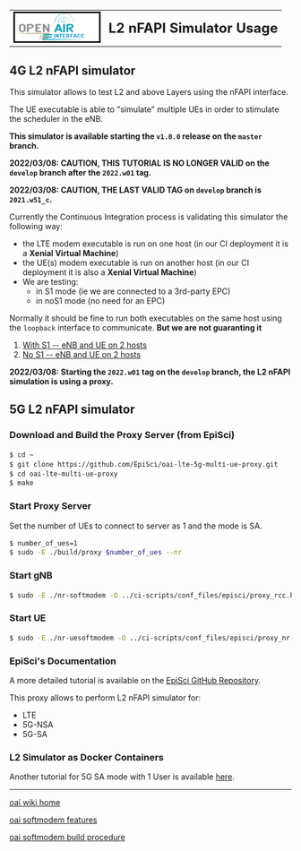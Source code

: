 <table style="border-collapse: collapse; border: none;">
  <tr style="border-collapse: collapse; border: none;">
    <td style="border-collapse: collapse; border: none;">
      <a href="http://www.openairinterface.org/">
         <img src="./images/oai_final_logo.png" alt="" border=3 height=50 width=150>
         </img>
      </a>
    </td>
    <td style="border-collapse: collapse; border: none; vertical-align: center;">
      <b><font size = "5">L2 nFAPI Simulator Usage</font></b>
    </td>
  </tr>
</table>

## 4G L2 nFAPI simulator

This simulator allows to test L2 and above Layers using the nFAPI interface.

The UE executable is able to "simulate" multiple UEs in order to stimulate the scheduler in the eNB.

**This simulator is available starting the `v1.0.0` release on the `master` branch.**

**2022/03/08: CAUTION, THIS TUTORIAL IS NO LONGER VALID on the `develop` branch after the `2022.w01` tag.**

**2022/03/08: CAUTION, THE LAST VALID TAG on `develop` branch is `2021.w51_c`.**

Currently the Continuous Integration process is validating this simulator the following way:

*  the LTE modem executable is run on one host (in our CI deployment it is a **Xenial Virtual Machine**)
*  the UE(s) modem executable is run on another host (in our CI deployment it is also a **Xenial Virtual Machine**)
*  We are testing:
   *   in S1 mode (ie we are connected to a 3rd-party EPC)
   *   in noS1 mode (no need for an EPC)

Normally it should be fine to run both executables on the same host using the `loopback` interface to communicate. **But we are not guaranting it**

1. [With S1 -- eNB and UE on 2 hosts](L2NFAPI_S1.md)
2. [No S1 -- eNB and UE on 2 hosts](L2NFAPI_NOS1.md)


**2022/03/08: Starting the `2022.w01` tag on the `develop` branch, the L2 nFAPI simulation is using a proxy.**

## 5G L2 nFAPI simulator

### Download and Build the Proxy Server (from EpiSci)

```bash
$ cd ~
$ git clone https://github.com/EpiSci/oai-lte-5g-multi-ue-proxy.git
$ cd oai-lte-multi-ue-proxy
$ make
```

### Start Proxy Server
Set the number of UEs to connect to server as 1 and the mode is SA.
```bash
$ number_of_ues=1
$ sudo -E ./build/proxy $number_of_ues --nr
```

### Start gNB
```bash
$ sudo -E ./nr-softmodem -O ../ci-scripts/conf_files/episci/proxy_rcc.band78.tm1.106PRB.nfapi.conf --nfapi VNF --noS1 --sa --emulate-l1
```
### Start UE
```bash
$ sudo -E ./nr-uesoftmodem -O ../ci-scripts/conf_files/episci/proxy_nr-ue.nfapi.conf --nfapi STANDALONE_PNF --node-number 2 --sa --emulate-l1
```
### EpiSci's Documentation
A more detailed tutorial is available on the [EpiSci GitHub Repository](https://github.com/EpiSci/oai-lte-5g-multi-ue-proxy#readme).

This proxy allows to perform L2 nFAPI simulator for:

* LTE
* 5G-NSA
* 5G-SA

### L2 Simulator as Docker Containers
Another tutorial for 5G SA mode with 1 User is available [here](../ci-scripts/yaml_files/5g_l2sim_tdd/README.md).

----

[oai wiki home](https://gitlab.eurecom.fr/oai/openairinterface5g/wikis/home)

[oai softmodem features](FEATURE_SET.md)

[oai softmodem build procedure](BUILD.md)

